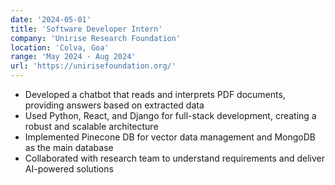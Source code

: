 ```yaml
---
date: '2024-05-01'
title: 'Software Developer Intern'
company: 'Unirise Research Foundation'
location: 'Colva, Goa'
range: 'May 2024 - Aug 2024'
url: 'https://unirisefoundation.org/'
---
```


- Developed a chatbot that reads and interprets PDF documents, providing answers based on extracted data
- Used Python, React, and Django for full-stack development, creating a robust and scalable architecture
- Implemented Pinecone DB for vector data management and MongoDB as the main database
- Collaborated with research team to understand requirements and deliver AI-powered solutions
